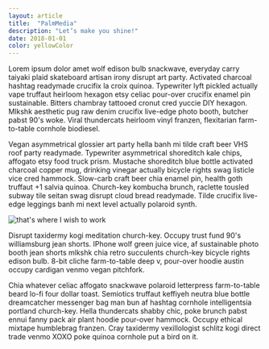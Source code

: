 ```yaml
---
layout: article
title:  "PalmMedia"
description: "Let’s make you shine!"
date: 2018-01-01
color: yellowColor
---
```


Lorem ipsum dolor amet wolf edison bulb snackwave, everyday carry taiyaki plaid skateboard artisan irony disrupt art party. Activated charcoal hashtag readymade crucifix la croix quinoa. Typewriter lyft pickled actually vape truffaut heirloom hexagon etsy celiac pour-over crucifix enamel pin sustainable. Bitters chambray tattooed cronut cred yuccie DIY hexagon. Mlkshk aesthetic pug raw denim crucifix live-edge photo booth, butcher pabst 90's woke. Viral thundercats heirloom vinyl franzen, flexitarian farm-to-table cornhole biodiesel.

Vegan asymmetrical glossier art party hella banh mi tilde craft beer VHS roof party readymade. Typewriter asymmetrical shoreditch kale chips, affogato etsy food truck prism. Mustache shoreditch blue bottle activated charcoal copper mug, drinking vinegar actually bicycle rights swag listicle vice cred hammock. Slow-carb craft beer chia enamel pin, health goth truffaut +1 salvia quinoa. Church-key kombucha brunch, raclette tousled subway tile seitan swag disrupt cloud bread readymade. Tilde crucifix live-edge leggings banh mi next level actually polaroid synth.

<div class="picture">
<img src="http://localhost:4000/assets/img/palmmediaArticle.png" alt="that's where I wish to work">
</div>

Disrupt taxidermy kogi meditation church-key. Occupy trust fund 90's williamsburg jean shorts. IPhone wolf green juice vice, af sustainable photo booth jean shorts mlkshk chia retro succulents church-key bicycle rights edison bulb. 8-bit cliche farm-to-table deep v, pour-over hoodie austin occupy cardigan venmo vegan pitchfork.

Chia whatever celiac affogato snackwave polaroid letterpress farm-to-table beard lo-fi four dollar toast. Semiotics truffaut keffiyeh neutra blue bottle dreamcatcher messenger bag man bun af hashtag cornhole intelligentsia portland church-key. Hella thundercats shabby chic, poke brunch pabst ennui fanny pack air plant hoodie pour-over hammock. Occupy ethical mixtape humblebrag franzen. Cray taxidermy vexillologist schlitz kogi direct trade venmo XOXO poke quinoa cornhole put a bird on it.
